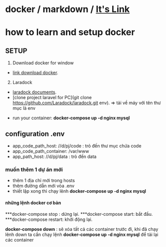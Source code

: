 # docker / markdown / [It's Link](https://github.com/adam-p/markdown-here/wiki/Markdown-Cheatsheet#headers)
# how to learn and setup docker

## SETUP
1. Download docker for window 
+ [link download docker](https://docs.docker.com/docker-for-windows/install/).
2. Laradock 
+ [laradock documents](https://laradock.io/).
+ [clone project laravel for PC](git clone https://github.com/Laradock/laradock.git env).
=> tải về máy với tên thư mục là env
- run your container: **docker-compose up -d nginx mysql**

## configuration .env
+ app_code_path_host: //d/pj/code : trỏ đến thư mục chứa code
+ app_code_path_container: /var/www
+ app_path_host: //d/pj/data : trỏ đến data

### muốn thêm 1 dự án mới
- thêm 1 địa chỉ mới trong hosts
- thêm đường dẫn mới vòa .env
- thiết lập xong thì  chạy lênh **docker-compose up -d nginx mysql**

#### những lệnh docker cơ bản 
***docker-compose stop : dừng lại.
***docker-compose start: bắt đầu.
***docker-compose restart: khởi động lại.

**docker-compose down** : sẽ xóa tất cả các container trước đi, khi đã chạy lênh down ta cần chạy lệnh **docker-compose up -d nginx mysql** để tải lại các container
